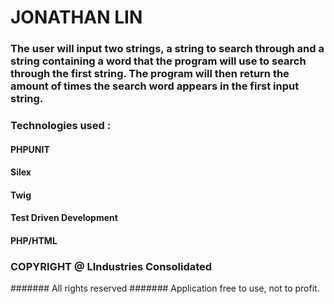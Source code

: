 # JONATHAN LIN

### The user will input two strings, a string to search through and a string containing a word that the program will use to search through the first string. The program will then return the amount of times the search word appears in the first input string.

### Technologies used :
#### PHPUNIT
#### Silex
#### Twig
#### Test Driven Development
#### PHP/HTML


### COPYRIGHT @ LIndustries Consolidated
####### All rights reserved
####### Application free to use, not to profit.
